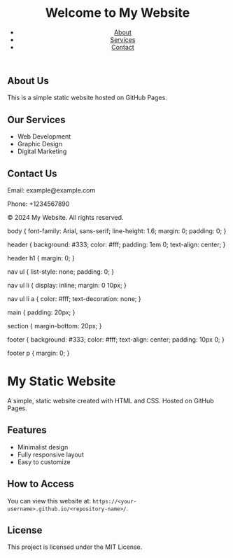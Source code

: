 <!DOCTYPE html>
<html lang="en">
<head>
    <meta charset="UTF-8">
    <meta name="viewport" content="width=device-width, initial-scale=1.0">
    <title>My Simple Website</title>
    <link rel="stylesheet" href="styles.css">
</head>
<body>
    <header>
        <h1>Welcome to My Website</h1>
        <nav>
            <ul>
                <li><a href="#about">About</a></li>
                <li><a href="#services">Services</a></li>
                <li><a href="#contact">Contact</a></li>
            </ul>
        </nav>
    </header>
    <main>
        <section id="about">
            <h2>About Us</h2>
            <p>This is a simple static website hosted on GitHub Pages.</p>
        </section>
        <section id="services">
            <h2>Our Services</h2>
            <ul>
                <li>Web Development</li>
                <li>Graphic Design</li>
                <li>Digital Marketing</li>
            </ul>
        </section>
        <section id="contact">
            <h2>Contact Us</h2>
            <p>Email: example@example.com</p>
            <p>Phone: +1234567890</p>
        </section>
    </main>
    <footer>
        <p>&copy; 2024 My Website. All rights reserved.</p>
    </footer>
</body>
</html>
body {
    font-family: Arial, sans-serif;
    line-height: 1.6;
    margin: 0;
    padding: 0;
}

header {
    background: #333;
    color: #fff;
    padding: 1em 0;
    text-align: center;
}

header h1 {
    margin: 0;
}

nav ul {
    list-style: none;
    padding: 0;
}

nav ul li {
    display: inline;
    margin: 0 10px;
}

nav ul li a {
    color: #fff;
    text-decoration: none;
}

main {
    padding: 20px;
}

section {
    margin-bottom: 20px;
}

footer {
    background: #333;
    color: #fff;
    text-align: center;
    padding: 10px 0;
}

footer p {
    margin: 0;
}
# My Static Website

A simple, static website created with HTML and CSS. Hosted on GitHub Pages.

## Features
- Minimalist design
- Fully responsive layout
- Easy to customize

## How to Access

You can view this website at: `https://<your-username>.github.io/<repository-name>/`.

## License
This project is licensed under the MIT License.
